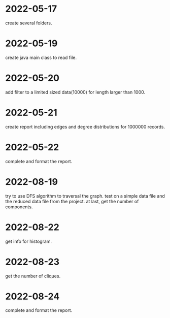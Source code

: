 # 2022-05-17
create several folders.

# 2022-05-19
create java main class to read file.

# 2022-05-20
add filter to a limited sized data(10000) for length larger than 1000.

# 2022-05-21
create report including edges and degree distributions for 1000000 records.

# 2022-05-22
complete and format the report.

# 2022-08-19
try to use DFS algorithm to traversal the graph. test on a simple data file and the reduced data file from the project. at last, get the number of components.

# 2022-08-22
get info for histogram.

# 2022-08-23
get the number of cliques.

# 2022-08-24
complete and format the report.
